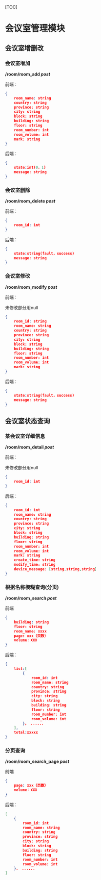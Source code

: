 [TOC]

# 会议室管理模块

## 会议室增删改

### 会议室增加

**/room/room_add *post***

前端：

```json
{	
    room_name: string
    country: string
    province: string
    city: string
    block: string
    building: string
    floor: string
    room_number: int
    room_volume: int
    mark: string
}
```

后端：
```json
{	
    state:int(0，1)
    message: string
}
```

### 会议室删除

**/room/room_delete *post***

前端：

```json
{
    room_id: int
}
```

后端：

```json
{	
    state:string(fault，success)
    message: string
}
```

### 会议室修改

**/room/room_modify *post***

前端：

未修改部分用null

```json
{
    room_id: string
    room_name: string
    country: string
    province: string
    city: string
    block: string
    building: string
    floor: string
    room_number: int
    room_volume: int
    mark: string
}
```

后端：

```json
{	
    state:string(fault，success)
    message: string
}
```

## 会议室状态查询

### 某会议室详细信息

**/room/room_detail *post***

前端：

未修改部分用null

```json
{
    room_id: int
}
```

后端：

```json
{	
    room_id: int
    room_name: string
    country: string
    province: string
    city: string
    block: string
    building: string
    floor: string
    room_number: int
    room_volume: int
    mark: string
    create_time: string
    modify_time: string
    device_message: [string,string,string]
}
```

### 根据名称模糊查询(分页)

**/room/room_search *post***

前端
```json
{
    building: string
    floor: string
    room_name: xxxx
    page: xxx（页数）
    volume：XXX
}
```

后端：

```json
{
    list:[
        {
            room_id: int
            room_name: string
            country: string
            province: string
            city: string
            block: string
            building: string
            floor: string
            room_number: int
            room_volume: int
        }， ......
    ],
    total:xxxxx
}
```

### 分页查询

**/room/room_search_page *post***

前端

```json
{
    page: xxx（页数）
    volume：XXX
}
```

后端：

```json
[
    {
        room_id: int
        room_name: string
        country: string
        province: string
        city: string
        block: string
        building: string
        floor: string
        room_number: int
        room_volume: int
    }， ......
]
```

